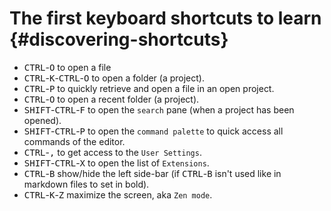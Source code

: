 # The first keyboard shortcuts to learn {#discovering-shortcuts}

* <kbd>CTRL</kbd>-<kbd>O</kbd> to open a file
* <kbd>CTRL</kbd>-<kbd>K</kbd>-<kbd>CTRL</kbd>-<kbd>O</kbd> to open a folder (a project).
* <kbd>CTRL</kbd>-<kbd>P</kbd> to quickly retrieve and open a file in an open project.
* <kbd>CTRL</kbd>-<kbd>O</kbd> to open a recent folder (a project).
* <kbd>SHIFT</kbd>-<kbd>CTRL</kbd>-<kbd>F</kbd> to open the `search` pane (when a project has been opened).
* <kbd>SHIFT</kbd>-<kbd>CTRL</kbd>-<kbd>P</kbd> to open the `command palette` to quick access all commands of the editor.
* <kbd>CTRL</kbd>-<kbd>,</kbd> to get access to the `User Settings`.
* <kbd>SHIFT</kbd>-<kbd>CTRL</kbd>-<kbd>X</kbd> to open the list of `Extensions`.
* <kbd>CTRL</kbd>-<kbd>B</kbd> show/hide the left side-bar (if <kbd>CTRL</kbd>-<kbd>B</kbd> isn't used like in markdown files to set in bold).
* <kbd>CTRL</kbd>-<kbd>K</kbd>-<kbd>Z</kbd> maximize the screen, aka `Zen mode`.
